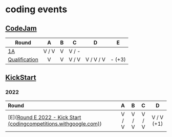 # coding events

## [CodeJam](g.co/codejam)

| Round                                                        |   A   |  B   |   C   |     D     |   E    |
| ------------------------------------------------------------ | :---: | :--: | :---: | :-------: | :----: |
| [1A](https://codingcompetitions.withgoogle.com/codejam/round/0000000000877ba5) | V / V |  V   | V / - |           |        |
| [Qualification](https://codingcompetitions.withgoogle.com/codejam/round/0000000000876ff1) |   V   |  V   | V / V | V / V / V | - (+3) |

## [KickStart](g.co/kickstart)

### 2022

| Round                                                        |   A   |   B   |   C   |     D      |
| :----------------------------------------------------------- | :---: | :---: | :---: | :--------: |
| [E]([Round E 2022 - Kick Start (codingcompetitions.withgoogle.com)](https://codingcompetitions.withgoogle.com/kickstart/round/00000000008cb0f5)) | V / V | V / V | V / V | V / V (+1) |
